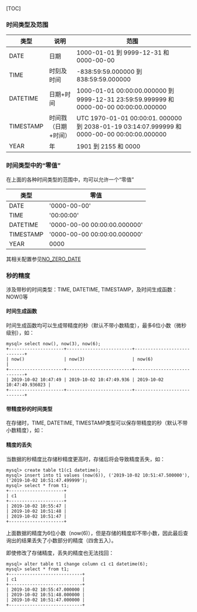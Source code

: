 [TOC]

### 时间类型及范围
| 类型 | 说明| 范围 |
| ---- | ---- | ---- |
| DATE | 日期 | 1000-01-01 到 9999-12-31 和 0000-00-00 |
| TIME | 时刻及时间 | -838:59:59.000000 到 838:59:59.000000 |
| DATETIME | 日期+时间 | 1000-01-01 00:00:00.000000  到 9999-12-31 23:59:59.999999 和 0000-00-00 00:00:00.000000|
| TIMESTAMP | 时间戮（日期+时间） | UTC 1970-01-01 00:00:01. 000000 到 2038-01-19 03:14:07.999999 和 0000-00-00 00:00:00.000000 |
| YEAR | 年 | 1901 到 2155 和 0000 |

### 时间类型中的“零值”
在上面的各种时间类型的范围中，均可以允许一个“零值”

| 类型 | 零值 |
| ---- | ---- |
| DATE | '0000-00-00' |
| TIME | '00:00:00'  |
| DATETIME | '0000-00-00 00:00:00.000000' |
| TIMESTAMP | '0000-00-00 00:00:00.000000' |
| YEAR | 0000 |

其相关配置参见[NO_ZERO_DATE](/data_types/date_time/introduce/时间类型相关设置.md#NO_ZERO_DATE)


### 秒的精度
涉及带秒的时间类型：TIME, DATETIME, TIMESTAMP，及时间生成函数：NOW()等

#### 时间生成函数
时间生成函数均可以生成带精度的秒（默认不带小数精度），最多6位小数（微秒级别），如：
```
mysql> select now(), now(3), now(6);
+---------------------+-------------------------+----------------------------+
| now()               | now(3)                  | now(6)                     |
+---------------------+-------------------------+----------------------------+
| 2019-10-02 10:47:49 | 2019-10-02 10:47:49.936 | 2019-10-02 10:47:49.936023 |
+---------------------+-------------------------+----------------------------+
```

#### 带精度秒的时间类型
在存储时，TIME, DATETIME, TIMESTAMP类型可以保存带精度的秒（默认不带小数精度），如：

#### 精度的丢失
当数据的秒精度比存储秒精度更高时，存储后将会导致精度丢失，如：
```
mysql> create table t1(c1 datetime);
mysql> insert into t1 values (now(6)), ('2019-10-02 10:51:47.500000'), ('2019-10-02 10:51:47.499999');
mysql> select * from t1;
+---------------------+
| c1                  |
+---------------------+
| 2019-10-02 10:55:47 |
| 2019-10-02 10:51:48 |
| 2019-10-02 10:51:47 |
+---------------------+
```
上面数据的精度为6位小数（now(6)），但是存储的精度却不带小数，因此最后查询出的结果丢失了小数部分的精度（四舍五入）。

即使修改了存储精度，丢失的精度也无法找回：
```
mysql> alter table t1 change column c1 c1 datetime(6);
mysql> select * from t1;
+----------------------------+
| c1                         |
+----------------------------+
| 2019-10-02 10:55:47.000000 |
| 2019-10-02 10:51:48.000000 |
| 2019-10-02 10:51:47.000000 |
+----------------------------+
```
